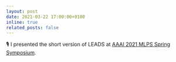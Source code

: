 ```yaml
---
layout: post
date: 2021-03-22 17:00:00+0100
inline: true
related_posts: false
---
```


🎙️ I presented the short version of LEADS at [AAAI 2021 MLPS Spring Symposium](https://sites.google.com/view/aaai-mlps/aaai-mlps).